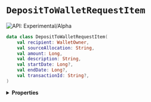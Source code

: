 # `DepositToWalletRequestItem`


![API: Experimental/Alpha](https://img.shields.io/static/v1?label=API&message=Experimental/Alpha&color=orange&style=flat-square)



```kotlin
data class DepositToWalletRequestItem(
    val recipient: WalletOwner,
    val sourceAllocation: String,
    val amount: Long,
    val description: String,
    val startDate: Long?,
    val endDate: Long?,
    val transactionId: String?,
)
```

<details>
<summary>
<b>Properties</b>
</summary>

<details>
<summary>
<code>recipient</code>: <code><code><a href='/docs/reference/dk.sdu.cloud.accounting.api.WalletOwner.md'>WalletOwner</a></code></code> The recipient of this deposit
</summary>





</details>

<details>
<summary>
<code>sourceAllocation</code>: <code><code><a href='https://kotlinlang.org/api/latest/jvm/stdlib/kotlin/-string/'>String</a></code></code> A reference to the source allocation which the deposit will draw from
</summary>





</details>

<details>
<summary>
<code>amount</code>: <code><code><a href='https://kotlinlang.org/api/latest/jvm/stdlib/kotlin/-long/'>Long</a></code></code> The amount of credits to deposit into the recipient's wallet
</summary>





</details>

<details>
<summary>
<code>description</code>: <code><code><a href='https://kotlinlang.org/api/latest/jvm/stdlib/kotlin/-string/'>String</a></code></code> A description of this change. This is used purely for presentation purposes.
</summary>





</details>

<details>
<summary>
<code>startDate</code>: <code><code><a href='https://kotlinlang.org/api/latest/jvm/stdlib/kotlin/-long/'>Long</a>?</code></code> A timestamp for when this deposit should become valid
</summary>



This value must overlap with the source allocation. A value of null indicates that the allocation becomes valid
immediately.


</details>

<details>
<summary>
<code>endDate</code>: <code><code><a href='https://kotlinlang.org/api/latest/jvm/stdlib/kotlin/-long/'>Long</a>?</code></code> A timestamp for when this deposit should become invalid
</summary>



This value must overlap with the source allocation. A value of null indicates that the allocation will never
expire.


</details>

<details>
<summary>
<code>transactionId</code>: <code><code><a href='https://kotlinlang.org/api/latest/jvm/stdlib/kotlin/-string/'>String</a>?</code></code> An traceable id for this specific transaction. Used to counter duplicate transactions and to trace cascading transactions
</summary>





</details>



</details>

